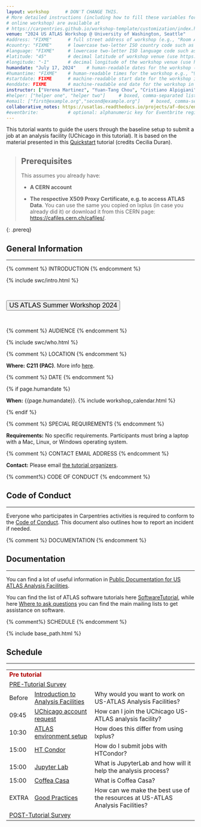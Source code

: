 ```yaml
---
layout: workshop      # DON'T CHANGE THIS.
# More detailed instructions (including how to fill these variables for an
# online workshop) are available at
# https://carpentries.github.io/workshop-template/customization/index.html
venue: "2024 US ATLAS Workshop @ University of Washington, Seattle"        # brief name of the institution that hosts the workshop without address (e.g., "Euphoric State University")
#address: "FIXME"      # full street address of workshop (e.g., "Room A, 123 Forth Street, Blimingen, Euphoria"), videoconferencing URL, or 'online'
#country: "FIXME"      # lowercase two-letter ISO country code such as "fr" (see https://en.wikipedia.org/wiki/ISO_3166-1#Current_codes) for the institution that hosts the workshop
#language: "FIXME"     # lowercase two-letter ISO language code such as "fr" (see https://en.wikipedia.org/wiki/List_of_ISO_639-1_codes) for the workshop
#latitude: "45"        # decimal latitude of workshop venue (use https://www.latlong.net/)
#longitude: "-1"       # decimal longitude of the workshop venue (use https://www.latlong.net)
humandate: "July 17, 2024"    # human-readable dates for the workshop (e.g., "Feb 17-18, 2020")
#humantime: "FIXME"    # human-readable times for the workshop e.g., "9:00 am - 4:30 pm CEST (7:00 am - 2:30 pm UTC)"
#startdate: FIXME      # machine-readable start date for the workshop in YYYY-MM-DD format like 2015-01-01
#enddate: FIXME        # machine-readable end date for the workshop in YYYY-MM-DD format like 2015-01-02
instructor: ["Verena Martinez", "Yuan-Tang Chou", "Cristiano Alpigiani"] # boxed, comma-separated list of instructors' names as strings, like ["Kay McNulty", "Betty Jennings", "Betty Snyder"]
#helper: ["helper one", "helper two"]     # boxed, comma-separated list of helpers' names, like ["Marlyn Wescoff", "Fran Bilas", "Ruth Lichterman"]
#email: ["first@example.org","second@example.org"]    # boxed, comma-separated list of contact email addresses for the host, lead instructor, or whoever else is handling questions, like ["marlyn.wescoff@example.org", "fran.bilas@example.org", "ruth.lichterman@example.org"]
collaborative_notes: https://usatlas.readthedocs.io/projects/af-docs/en/latest/ # optional: URL for the workshop collaborative notes, e.g. an Etherpad or Google Docs document (e.g., https://pad.carpentries.org/2015-01-01-euphoria)
#eventbrite:           # optional: alphanumeric key for Eventbrite registration, e.g., "1234567890AB" (if Eventbrite is being used)
---
```


<div class="alert alert-success">
  This tutorial wants to guide the users through the baseline setup to submit a job at an analysis facility (UChicago in this tutorial). It is based on the material presented in this <a href="https://cecilia-duran.github.io/2022-04_gh_usatlas_af_qst/index.html">Quickstart</a> tutorial (credits Cecilia Duran).
</div>

> ## Prerequisites
>
>
> This assumes you already have:
>
> - <strong>A CERN account</strong>
>
> - <strong>The respective X509 Proxy Certificate, e.g. to access ATLAS Data</strong>. You can use the same you copied on lxplus (in case you already did it) or download it from this CERN page: <a href="https://cafiles.cern.ch/cafiles/">https://cafiles.cern.ch/cafiles/</a>.
>
>
{: .prereq}


<h2 id="general">General Information</h2>

<hr/>

{% comment %} INTRODUCTION {% endcomment %}

{% include swc/intro.html %}

<p><br /></p>
<div class="text-center">
  <a href="https://indico.cern.ch/event/1348862/" target="_blank" rel="noopener noreferrer">
    <button type="button" class="btn btn-info" style="font-size:large;text-align:center">US ATLAS Summer Workshop 2024</button>
  </a>
</div>
<p><br /></p>

{% comment %} AUDIENCE {% endcomment %}

{% include swc/who.html %}

{% comment %} LOCATION {% endcomment %}

<p id="where">
  <strong>Where:</strong>
  <strong>C211 (PAC)</strong>. More info <a href="">here</a>.
</p>

{% comment %} DATE {% endcomment %}

{% if page.humandate %}
<p id="when">
  <strong>When:</strong>
  {{page.humandate}}.
  {% include workshop_calendar.html %}
</p>
{% endif %}

{% comment %} SPECIAL REQUIREMENTS {% endcomment %}

<p id="requirements">
  <strong>Requirements:</strong>
    No specific requirements. Participants must bring a laptop with a Mac, Linux, or Windows operating system.
</p>

{% comment %} CONTACT EMAIL ADDRESS {% endcomment %}

<p id="contact">
  <strong>Contact:</strong>
  Please email <a href='mailto:Verena.Martinez@cern.ch,yuan-tang.chou@cern.ch,Cristiano.Alpigiani@cern.ch'>the tutorial organizers</a>. 

  
</p>

{% comment%} CODE OF CONDUCT {% endcomment %}

<h2 id="code-of-conduct">Code of Conduct</h2>

<hr/>

<p> Everyone who participates in Carpentries activities is required to conform to the <a href="https://docs.carpentries.org/topic_folders/policies/code-of-conduct.html">Code of Conduct</a>. 
This document also outlines how to report an incident if needed. </p>

{% comment %} DOCUMENTATION {% endcomment %}

<h2 id="Documentation">Documentation</h2>

<hr/>

<p> You can find a lot of useful information in <a href="https://usatlas.readthedocs.io/projects/af-docs/en/latest/">Public Documentation for US ATLAS Analysis Facilities</a>. </p>

<p>You can find the list of ATLAS software tutorials here <a href="https://twiki.cern.ch/twiki/bin/viewauth/AtlasComputing/SoftwareTutorial">SoftwareTutorial</a>, while here <a href="https://atlassoftwaredocs.web.cern.ch/ASWTutorial/TutorialWeek/asking_questions/">Where to ask questions</a> you can find the main mailing lists to get assistance on software.</p>

  
{% comment%} SCHEDULE {% endcomment %}

{% include base_path.html %}

<h2 id="schedule">Schedule</h2>

<hr/>

<div class="syllabus">
  
  <table class="table table-striped">
    <tr> <td colspan="3"> <font color="Bright Gold"><strong>Pre tutorial</strong></font> </td> </tr>
    <tr> <td colspan="3"> <a href="https://indico.cern.ch/event/1258537/surveys/4590?token=17f96380-c23b-4666-bdcc-3390d74fbd52" target="_blank" rel="noopener noreferrer">PRE-Tutorial Survey</a> </td> </tr>
     <tr> <td class="col-md-2">Before</td>      <td class="col-md-3"><a href="{{ relative_root_path }}/00-uchicago_af_intro/index.html">Introduction to Analysis Facilities</a> </td> <td class="col-md-7"> Why would you want to work on US-ATLAS Analysis Facilities? </td> </tr>      
     <tr> <td class="col-md-2">09:45</td> <td class="col-md-3"><a href="{{ relative_root_path }}/01-accountrequest/index.html">UChicago account request</a> </td> <td class="col-md-7"> How can I join the UChicago US-ATLAS analysis facility? </td> </tr>
     <tr> <td class="col-md-2">10:30</td>       <td class="col-md-3"><a href="{{ relative_root_path }}/02-atlasenv/index.html">ATLAS environment setup</a> </td> <td class="col-md-7"> How does this differ from using lxplus? </td> </tr>
     <tr> <td class="col-md-2">15:00</td>       <td class="col-md-3"><a href="{{ relative_root_path }}/03-htcondor/index.html">HT Condor</a> </td> <td class="col-md-7"> How do I submit jobs with HTCondor? </td> </tr>
     <tr> <td class="col-md-2">15:00</td>       <td class="col-md-3"><a href="{{ relative_root_path }}/04-jupyter_lab/index.html">Jupyter Lab</a> </td> <td class="col-md-7"> What is JupyterLab and how will it help the analysis process? </td> </tr>
     <tr> <td class="col-md-2">15:00</td>       <td class="col-md-3"><a href="{{ relative_root_path }}/05-coffea_casa/index.html">Coffea Casa </a> </td> <td class="col-md-7"> What is Coffea Casa? </td> </tr>
     <tr> <td class="col-md-2">EXTRA</td>       <td class="col-md-3"><a href="{{ relative_root_path }}/06-goodpractices/index.html">Good Practices</a> </td> <td class="col-md-7"> How can we make the best use of the resources at US-ATLAS Analysis Facilities? </td> </tr>
    <tr> <td colspan="3"> <a href="https://indico.cern.ch/event/1258537/surveys/4591?token=ea7c57a7-bea5-402d-9358-8250f04a7dc4" target="_blank" rel="noopener noreferrer">POST-Tutorial Survey</a> </td> </tr>
  </table>

</div>

<!---
{% comment %} SURVEYS {% endcomment %}

<h2 id="surveys">Surveys</h2>

<hr/>

<p>Please be sure to complete these surveys before and after the workshop.</p>
<p><a href="https://indico.cern.ch/event/1258537/surveys/4590?token=17f96380-c23b-4666-bdcc-3390d74fbd52">Pre-workshop Survey</a></p>
<p><a href="">Post-workshop Survey</a> Do we want to have one??????</p>

-->
